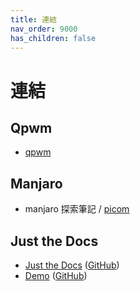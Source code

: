 ```yaml
---
title: 連結
nav_order: 9000
has_children: false
---
```


# 連結


## Qpwm

* [qpwm](https://github.com/ssleert/qpwm)



## Manjaro

* manjaro 探索筆記 / [picom](https://samwhelp.github.io/note-about-manjaro/read/adjustment/tool/picom.html)




## Just the Docs

* [Just the Docs](https://pmarsceill.github.io/just-the-docs/) ([GitHub](https://github.com/pmarsceill/just-the-docs))
* [Demo](https://pmarsceill.github.io/jtd-remote/) ([GitHub](https://github.com/pmarsceill/jtd-remote))
